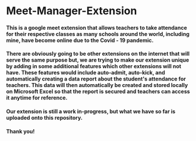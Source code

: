 # Meet-Manager-Extension
#### This is a google meet extension that allows teachers to take attendance for their respective classes as many schools around the world, including mine, have become online due to the Covid - 19 pandemic. 

#### There are obviously going to be other extensions on the internet that will serve the same purpose but, we are trying to make our extension unique by adding in some additional features which other extensions will not have. These features would include auto-admit, auto-kick, and automatically creating a data report about the student's attendance for teachers. This data will then automatically be created and stored locally on Microsoft Excel so that the report is secured and teachers can access it anytime for reference. 

#### Our extension is still a work in-progress, but what we have so far is uploaded onto this repository. 

#### Thank you! 
